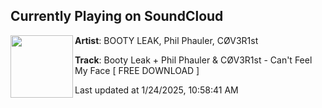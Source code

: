 ## Currently Playing on SoundCloud

[<img align="left" width="100" src="https://i1.sndcdn.com/artworks-Akrk7hYW00FqwlsP-yxfaFQ-t500x500.jpg">](https://soundcloud.com/bo0tyleak/cfmf)

**Artist**: BOOTY LEAK, Phil Phauler, CØV3R1st 

**Track**: Booty Leak + Phil Phauler & CØV3R1st - Can't Feel My Face [ FREE DOWNLOAD ]

Last updated at 1/24/2025, 10:58:41 AM
